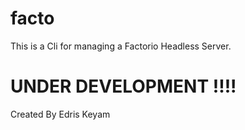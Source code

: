 
# facto
This is a Cli for managing a Factorio Headless Server.




# UNDER DEVELOPMENT !!!!
Created By Edris Keyam



